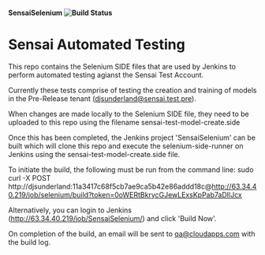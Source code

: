 #### SensaiSelenium ![Build Status](http://63.34.40.219/buildStatus/icon?job=SensaiSelenium)

# Sensai Automated Testing

This repo contains the Selenium SIDE files that are used by Jenkins to perform automated testing agianst the Sensai Test Account.

Currently these tests comprise of testing the creation and training of models in the Pre-Release tenant (djsunderland@sensai.test.pre).

When changes are made locally to the Selenium SIDE file, they need to be uploaded to this repo using the filename sensai-test-model-create.side

Once this has been completed, the Jenkins project 'SensaiSelenium' can be built which will clone this repo and execute the selenium-side-runner on Jenkins using the sensai-test-model-create.side file.

To initiate the build, the following must be run from the command line:
sudo curl -X POST http://djsunderland:11a3417c68f5cb7ae9ca5b42e86addd18c@http://63.34.40.219/job/selenium/build?token=0oWERtBkrycGJewLExsKpPab7aDIlJcx

Alternatively, you can login to Jenkins (http://63.34.40.219/job/SensaiSelenium/) and click 'Build Now'.

On completion of the build, an email will be sent to qa@cloudapps.com with the build log.
